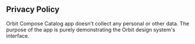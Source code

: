 ## Privacy Policy

Orbit Compose Catalog app doesn't collect any personal or other data. The purpose of the app is purely demonstrating the Orbit design system's interface.
